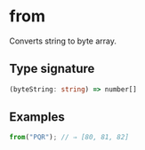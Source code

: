 # from

Converts string to byte array.

## Type signature

<!-- prettier-ignore-start -->
```typescript
(byteString: string) => number[]
```
<!-- prettier-ignore-end -->

## Examples

<!-- prettier-ignore-start -->
```javascript
from("PQR"); // ⇒ [80, 81, 82]
```
<!-- prettier-ignore-end -->
